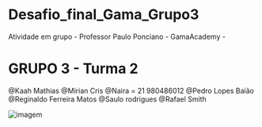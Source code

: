 # Desafio_final_Gama_Grupo3
 Atividade em grupo -  Professor Paulo Ponciano - GamaAcademy -
# GRUPO 3 - Turma 2
@Kaah Mathias
@Mirian Cris
@Naira = 21 980486012
@Pedro Lopes Baião
@Reginaldo Ferreira Matos
@Saulo rodrigues
@Rafael Smith

![imagem](https://user-images.githubusercontent.com/92062517/138010765-8702cf91-e318-4a32-b641-586eed2276b1.jpg)
